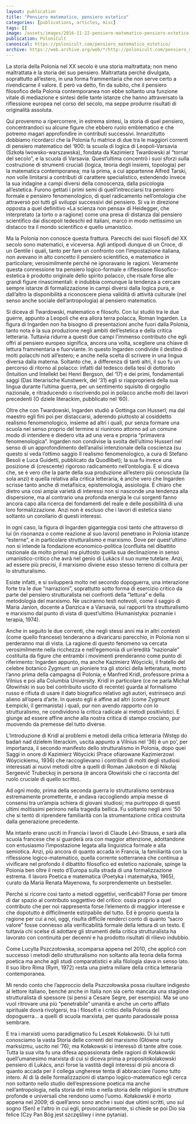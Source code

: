 ```yaml
---
layout: publication
title: "Pensiero matematico, pensiero estetico"
categories: [publications, articles, misc]
tags: []
image: /assets/images/2016-11-22-pensiero-matematico-pensiero-estetico.jpg
publication: PoloniCult
canonical: https://polonicult.com/pensiero_matematico_estetico/
archive: https://web.archive.org/web/*/http://polonicult.com/pensiero_matematico_estetico/
---
```


La storia della Polonia nel XX secolo è una storia maltrattata; non meno maltrattata è la storia del suo pensiero. Maltrattata perché divulgata, soprattutto all’estero, in una forma frammentaria che non serve certo a rivendicarne il valore. E però va detto, fin da subito, che il pensiero filosofico della Polonia contemporanea non ebbe soltanto una funzione vitale di mediazione e sintesi delle tante istanze che hanno attraversato la riflessione europea nel corso del secolo, ma seppe produrre risultati di originalità assoluta.

Qui proveremo a ripercorrere, in estrema sintesi, la storia di quel pensiero, concentrandoci su alcune figure che ebbero ruolo emblematico e che potremo magari approfondire in contributi successivi. Innanzitutto dobbiamo ricordarci che la Polonia fu matrice di due tra le maggiori correnti di pensiero matematico del ‘900: la scuola di logica di Leopoli-Varsavia (Szkoła lwowsko-warszawska), fondata da Kazimierz Twardowski al “tornar del secolo”, e la scuola di Varsavia. Quest’ultima concentrò i suoi sforzi sulla costruzione di strumenti cruciali (logica, teoria degli insiemi, topologia) per la matematica contemporanea; ma la prima, a cui appartenne Alfred Tarski, non volle limitarsi a contributi di carattere specialistico, estendendo invece la sua indagine a campi diversi della conoscenza, dalla psicologia all’estetica. Furono gettati i primi semi di quell’intrecciarsi tra pensiero formale e pensiero fenomenologico, di quel radicamento nell’ontologia che attraversò poi tutti gli sviluppi successivi del pensiero. Si va in direzione opposta a quel definitivo «La scienza non pensa» di Heidegger, che interpretato (a torto o a ragione) come una presa di distanza dal pensiero scientifico dai discepoli tedeschi ed italiani, marcò in modo nettissimo un distacco tra il mondo scientifico e quello umanistico.

Ma la Polonia non conosce questa frattura. Parecchi dei suoi filosofi del XX secolo sono matematici, e viceversa. Agli antipodi dunque di un Croce, di un Gentile i quali, tanto per fare un confronto con l’impostazione italiana, non avevano in alto concetto il pensiero scientifico, e matematico in particolare; verosimilmente perché ne ignoravano le ragioni. Veramente questa connessione tra pensiero logico-formale e riflessione filosofico-estetica è prodotto originale dello spirito polacco, che risale forse alle grandi figure rinascimentali: è indubbia comunque la tendenza a cercare sempre istanze di formalizzazione in campi diversi dalla logica pura, e dall’altro la disponibilità a riconoscere piena validità di attività culturale (nel senso anche sociale dell’antropologia) al pensiero matematico.

Si diceva di Twardowski, matematico e filosofo. Con lui studiò tra le due guerre, appunto a Leopoli che era allora terra polacca, Roman Ingarden. La figura di Ingarden non ha bisogno di presentazioni anche fuori dalla Polonia, tanto nota è la sua produzione negli ambiti dell’estetica e della critica letteraria. Tuttavia ridurre a questi due campi l’immenso contributo che egli offrì al pensiero europeo significa, ancora una volta, scegliere una chiave di lettura frammentaria e fuorviante. In questo Ingarden condivide il destino di molti polacchi noti all’estero; e anche nella scelta di scrivere in una lingua diversa dalla materna. Soltanto che, a differenza di tanti altri, il suo fu un percorso di ritorno al polacco: infatti dal tedesco della tesi di dottorato (Intuition und Intellekt bei Henri Bergson, del ’17) e dei primi, fondamentali saggi (Das literarische Kunstwerk, del ’31) egli si riapproprierà della sua lingua durante l’ultima guerra, per un sentimento squisito di orgoglio nazionale, e ritraducendo o riscrivendo poi in polacco anche molti dei lavori precedenti (O dziele literackim, pubblicato nel ’60).

Oltre che con Twardowski, Ingarden studiò a Gottinga con Husserl; ma dal maestro egli finì poi per distaccarsi, aderendo piuttosto al cosiddetto realismo fenomenologico, insieme ad altri i quali, pur senza formare una scuola nel senso proprio del termine si riunirono attorno ad un comune modo di intendere e diedero vita ad una vera e propria “primavera fenomenologica”. Ingarden non condivise la svolta dell’ultimo Husserl nel senso di un approfondimento dell’analisi intenzionale della coscienza (su questo si veda l’ottimo saggio Il realismo fenomenologico, a cura di Stefano Besoli e Luca Guidetti, pubblicato da Quodlibet); la sua fu invece una posizione di (crescente) rigoroso radicamento nell’ontologia. E si diceva che, se è vero che la parte della sua produzione all’estero più conosciuta (la sola anzi) è quella relativa alla critica letteraria, è anche vero che Ingarden scrisse tanto anche di metafisica, epistemologia, assiologia. È chiaro che dietro una così ampia varietà di interessi non si nasconde una tendenza alla dispersione, ma al contrario una profonda energia le cui sorgenti fanno ancora capo alla ricerca dei fondamenti del reale e delle possibilità di una loro formalizzazione. Anzi non è escluso che i lavori di estetica siano soltanto un corollario di questi interessi.

In ogni caso, la figura di Ingarden giganteggia così tanto che attraverso di lui (in risonanza o come reazione al suo lavoro) penetrano in Polonia istanze “esterne”, e in particolare strutturalismo e marxismo. Dove per quest’ultimo non si intende la fondazione economico-politica (confluita nel dibattito nazionale da molto prima) ma piuttosto quella sua declinazione in senso umanistico-critico che avrà nel genio di Lukács il suo nume tutelare. Anzi, ad essere più precisi, il marxismo diviene esso stesso terreno di coltura per lo strutturalismo.

Esiste infatti, e si svilupperà molto nel secondo dopoguerra, una interazione forte tra le due “narrazioni”, soprattutto sotto forma di esercizio critico da parte del pensiero strutturalista nei confronti della “lettura” e della metodologia del marxismo. Ne usciranno testi notevoli, come il saggio di Maria Janion, docente a Danzica e a Varsavia, sui rapporti tra strutturalismo e marxismo dal punto di vista di quest’ultimo (Humanistyka: poznanie i terapia, 1974).

Anche in seguito le due correnti, che negli stessi anni ma in altri contesti (come quello francese) tenderanno a divaricarsi parecchio, in Polonia non si perderanno mai di vista. La ragione di questo fenomeno va cercata verosimilmente nella ricchezza e nell’egemonia di un’eredità “nazionale” costituita da figure che entrambi i movimenti prenderanno come punto di riferimento: Ingarden appunto, ma anche Kazimierz Wóycicki, il fratello del celebre botanico Zygmunt: un pioniere tra gli storici della letteratura, morto l’anno prima della campagna di Polonia; e Manfred Kridl, professore prima a Vilnius e poi alla Columbia University. Kridl in particolare (ce ne parla Michał Głowiński in suo bel contribuito uscito di recente) guarda al formalismo russo e rifiuta di usare il dato biografico relativo agli autori, estrinseco anzi alieno all’opera d’arte. In questo egli è affine ad altri (come Zygmunt Łempicki, il germanista) i quali, pur non avendo rapporto con lo strutturalismo, ne condividono la critica radicale ai metodi positivistici. E giunge ad essere affine anche alla nostra critica di stampo crociano, pur muovendo da premesse del tutto diverse.

L’Introduzione di Kridl ai problemi e metodi della critica letteraria (Wstęp do badań nad dziełem literackim, uscita appunto a Vilnius nel ’36) è un po’, per importanza, il secondo manifesto dello strutturalismo in Polonia, dopo quei Saggi in onore di Kazimierz Wóycicki (Prace ofiarowane Kazimierzowi Wóycickiemu, 1936) che raccoglievano i contributi di molti degli studiosi interessati ai nuovi metodi oltre a quelli di Roman Jakobson e di Nikolaj Sergeevič Trubeckoj in persona (è ancora Głowiński che ci racconta del ruolo cruciale di quello scritto).

Ad ogni modo, prima della seconda guerra lo strutturalismo sembrava estremamente promettente, e andava raccogliendo ampia messe di consensi tra un’ampia schiera di giovani studiosi; ma purtroppo di questi ultimi moltissimi perirono nella tragedia bellica. Fu soltanto negli anni ’50 che si tentò di riprendere familiarità con la strumentazione critica costruita dalla generazione precedente.

Ma intanto erano usciti in Francia i lavori di Claude Lévi-Strauss, e sarà alla scuola francese che si guarderà ora con maggior attenzione, adottandone con entusiasmo l’impostazione legata alla linguistica formale e alla semiotica. Anzi, più ancora di quanto accada in Francia, la familiarità con la riflessione logico-matematico, quella corrente sotterranea che continua a vivificare nel profondo il dibattito filosofico ed estetico nazionale, spinge la Polonia ben oltre il resto d’Europa sulla strada di una formalizzazione estrema. Il lavoro Poetica e matematica (Poetyka i matematyka, 1965), curato da Maria Renata Mayenowa, fu sorprendemente un bestseller.

Perché si ricorre così tanto a metodi oggettivi, verificabili? Forse per timore di dar spazio al contributo soggettivo del critico: ossia proprio a quel contributo che per noi rappresenta forse l’elemento di maggior interesse e che dopotutto è difficilmente estirpabile del tutto. Ed è proprio questa la ragione per cui a noi, oggi, risulta difficile renderci conto di quanto “sacro valore” fosse connesso alla verificabilità formale della lettura di un testo. E tuttavia chi scelse di adottare gli strumenti della critica strutturalista ha lavorato con continuità per decenni e ha prodotto risultati di rilievo indubbio.

Come Lucylla Pszczołowska, scomparsa appena nel 2010, che applicò con successo i metodi dello strutturalismo non soltanto alla teoria della forma poetica ma anche agli studi comparatistici e alla filologia slava in senso lato.  Il suo libro Rima (Rym, 1972) resta una pietra miliare della critica letteraria contemporanea.

Mi rendo conto che l’approccio della Pszczołowska possa risultare indigesto al lettore italiano, benché anche in Italia non sia certo mancata una stagione strutturalista di spessore (si pensi a Cesare Segre, per esempio). Ma se uno vuol ritrovare una più “penetrabile” umanità e anche un certo afflato spirituale dovrà rivolgersi, tra i filosofi e i critici della Polonia del dopoguerra… a quelli di scuola marxista, per quanto paradossale possa sembrare.

E tra i marxisti uomo paradigmatico fu Leszek Kołakowski. Di lui tutti conosciamo la vasta Storia delle correnti del marxismo (Główne nurty marksizmu, uscito nel ’76); ma Kołakowski si interessò di tante altre cose. Tutta la sua vita fu una difesa appassionata delle ragioni di Kołakowski quell’umanesimo marxista di cui si diceva prima a propositokolakowski pensiero di Lukács, anzi forse la vastità degli interessi di più ancora di quanto accada per il collega ungherese tenta di abbracciare l’uomo tutto intero. Al di là delle formalizzazioni di stampo logico-matematico egli cerca non soltanto nello studio dell’espressione poetica ma anche nell’antropologia, nella storia del mito e nella storia delle religioni le strutture profonde e universali che rendono uomo l’uomo. Kołakowski è morto appena nel 2009; di quell’anno sono anche i suoi due ultimi scritti, uno sul sogno (Sen) e l’altro in cui egli, provocatoriamente, si chiede se poi Dio sia felice (Czy Pan Bóg jest szczęśliwy i inne pytania).
